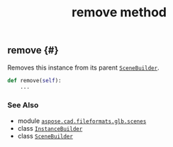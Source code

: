 ﻿---
title: remove method
second_title: Aspose.CAD for Python via .NET API References
description: 
type: docs
weight: 20
url: /python-net/aspose.cad.fileformats.glb.scenes/instancebuilder/remove/
is_root: false
---

## remove {#}

Removes this instance from its parent [`SceneBuilder`](/cad/python-net/aspose.cad.fileformats.glb.scenes/scenebuilder).



```python
def remove(self):
    ...
```





### See Also
* module [`aspose.cad.fileformats.glb.scenes`](../../)
* class [`InstanceBuilder`](/cad/python-net/aspose.cad.fileformats.glb.scenes/instancebuilder)
* class [`SceneBuilder`](/cad/python-net/aspose.cad.fileformats.glb.scenes/scenebuilder)
